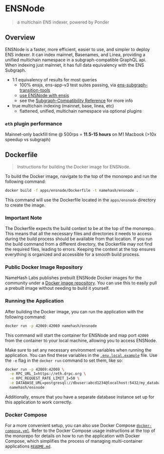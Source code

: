 # ENSNode

> a multichain ENS indexer, powered by Ponder

## Overview

ENSNode is a faster, more efficient, easier to use, and simpler to deploy ENS indexer. It can index mainnet, Basenames, and Linea, providing a unified multichain namespace in a subgraph-compatible GraphQL api. When indexing just mainnet, it has full data equivalency with the ENS Subgraph.

- 1:1 equivalency of results for most queries
  - 100% ensjs, ens-app-v3 test suites passing, via [ens-subgraph-transition-tools](https://github.com/namehash/ens-subgraph-transition-tools)
  - [use ENSNode with ensjs](https://www.ensnode.io/guides/using-ensnode-with-ensjs/)
  - see the [Subgraph-Compatibility Reference](https://www.ensnode.io/reference/subgraph-compatibility/) for more info
- true multichain indexing (mainnet, base, linea, etc)
  - flattened, unified, multichain namespace via optional plugins

### `eth` plugin performance

Mainnet-only backfill time @ 500rps = **11.5-15 hours** on M1 Macbook (>10x speedup vs subgraph)

## Dockerfile

> Instructions for building the Docker image for ENSNode.

To build the Docker image, navigate to the top of the monorepo and run the following command:

```bash
docker build -f apps/ensnode/Dockerfile -t namehash/ensnode .
```

This command will use the Dockerfile located in the `apps/ensnode` directory to create the image.

### Important Note
The Dockerfile expects the build context to be at the top of the monorepo. This means that all the necessary files and directories it needs to access during the build process should be available from that location. If you run the build command from a different directory, the Dockerfile may not find the required files, leading to errors. Keeping the context at the top ensures everything is organized and accessible for a smooth build process.

### Public Docker Image Repository
NameHash Labs publishes prebuilt ENSNode Docker images for the community under a [Docker image repository](https://github.com/namehash/ensnode/pkgs/container/ensnode%2Fensnode). You can use this to easily pull a prebuilt image without needing to build it yourself.

### Running the Application
After building the Docker image, you can run the application with the following command:

```bash
docker run -p 42069:42069 namehash/ensnode
```

This command will start the container for ENSNode and map port `42069` from the container to your local machine, allowing you to access ENSNode.


Make sure to set any necessary environment variables when running the application. You can find these variables in the [`.env.local.example`](apps/ensnode/.env.local.example) file. Use the `-e` flag in the `docker run` command to set them, like so:

```bash
docker run -p 42069:42069 \
  -e RPC_URL_1=https://eth.drpc.org \
  -e RPC_REQUEST_RATE_LIMIT_1=50 \
  -e DATABASE_URL=postgresql://dbuser:abcd1234@localhost:5432/my_database \
  namehash/ensnode
```

Additionally, ensure that you have a separate database instance set up for this application to work correctly.

### Docker Compose
For a more convenient setup, you can also use Docker Compose [`docker-compose.yml`](../../docker-compose.yml). Refer to the Docker Compose usage instructions at the top of the monorepo for details on how to run the application with Docker Compose, which simplifies the process of managing multi-container applications [`README.md`](../../README.md#Using-Docker-Compose).
